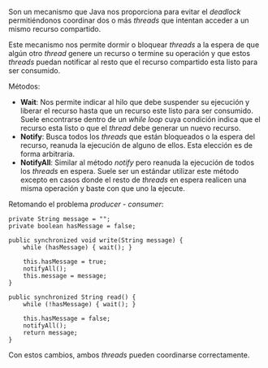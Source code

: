 Son un mecanismo que Java nos proporciona para evitar el *deadlock* permitiéndonos coordinar dos o más *threads* que intentan acceder a un mismo recurso compartido.

Este mecanismo nos permite dormir o bloquear *threads* a la espera de que algún otro *thread* genere un recurso o termine su operación y que estos *threads* puedan notificar al resto que el recurso compartido esta listo para ser consumido.

Métodos:

- **Wait**: Nos permite indicar al hilo que debe suspender su ejecución y liberar el recurso hasta que un recurso este listo para ser consumido. Suele encontrarse dentro de un *while loop* cuya condición indica que el recurso esta listo o que el *thread* debe generar un nuevo recurso.
- **Notify**: Busca todos los *threads* que están bloqueados o la espera del recurso, reanuda la ejecución de alguno de ellos. Esta elección es de forma arbitraria.
- **NotifyAll**: Similar al método *notify* pero reanuda la ejecución de todos los *threads* en espera. Suele ser un estándar utilizar este método excepto en casos donde el resto de *threads* en espera realicen una misma operación y baste con que uno la ejecute.

Retomando el problema *producer* - *consumer*:

```
private String message = "";
private boolean hasMessage = false;

public synchronized void write(String message) {
	while (hasMessage) { wait(); }

	this.hasMessage = true;
	notifyAll();
	this.message = message;
}

public synchronized String read() {
	while (!hasMessage) { wait(); }

	this.hasMessage = false;
	notifyAll();
	return message;
}
```

Con estos cambios, ambos *threads* pueden coordinarse correctamente.